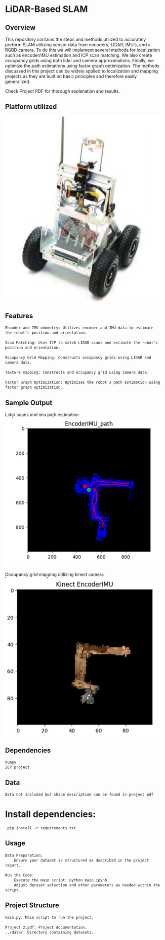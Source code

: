 # LiDAR-Based SLAM 
## Overview

This repository contains the steps and methods utilized to accurately preform 
SLAM utilizing sensor data from encoders, LIDAR, IMU’s, and a RGBD camera. To do 
this we will implement several methods for localization such as encoder/IMU estimation 
and ICP scan matching. We also create occupancy grids using both lidar and 
camera approximations. Finally, we optimize the path estimations using factor 
graph optimization. The methods discussed in this project can be widely applied to 
localization and mapping projects as they are built on basic principles and therefore 
easily generalized.

Check Project PDF for thorough explanation and results. 
## Platform utilized         

![](./image.png)

## Features

    Encoder and IMU odometry: Utilizes encoder and IMU data to estimate the robot's position and orientation.

    Scan Matching: Uses ICP to match LIDAR scans and estimate the robot's position and orientation.
    
    Occupancy Grid Mapping: Constructs occupancy grids using LIDAR and camera data.

    Texture mapping: Constructs and occupancy grid using camera data.

    Factor Graph Optimization: Optimizes the robot's path estimation using factor graph optimization.

## Sample Output

Lidar scans and imu path estimation        
![](./image3.png)

Occupancy grid mapping utilizing kinect camera        
![](./image2.png)

   
## Dependencies

    numpy
    ICP project

## Data 

    Data not included but shape description can be found in project pdf 

# Install dependencies:


     pip install -r requirements.txt


## Usage

    Data Preparation:
        Ensure your dataset is structured as described in the project report.

    Run the Code:
        Execute the main script: python main.ipynb.
        Adjust dataset selection and other parameters as needed within the script.

## Project Structure

    main.py: Main script to run the project.

    Project 2.pdf: Project documentation.
    ../data/: Directory containing datasets.
